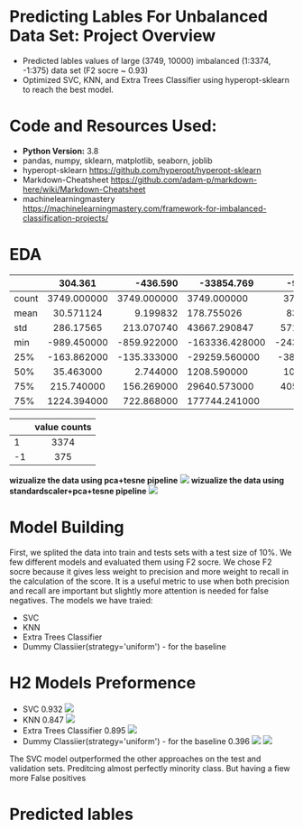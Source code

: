 #  Predicting Lables For Unbalanced Data Set: Project Overview
* Predicted lables values of large (3749, 10000) imbalanced (1:3374, -1:375) data set (F2 socre ~ 0.93)
* Optimized SVC, KNN, and Extra Trees Classifier using hyperopt-sklearn to reach the best model.
#  Code and Resources Used:
* **Python Version:** 3.8
* pandas, numpy, sklearn, matplotlib, seaborn, joblib
* hyperopt-sklearn https://github.com/hyperopt/hyperopt-sklearn
* Markdown-Cheatsheet https://github.com/adam-p/markdown-here/wiki/Markdown-Cheatsheet
* machinelearningmastery https://machinelearningmastery.com/framework-for-imbalanced-classification-projects/
#  EDA

|      | 304.361       | -436.590 | -33854.769       | -96571.569          | -15086.947| ...    |
| ------------- |:-------------:| -----:| ------------- |:-------------:| -----:| -----:|
| count         | 3749.000000   | 3749.000000 | 	3749.000000    | 	3749.000000 | 3749.000000 | ...    |
| mean          | 	30.571124   |   	9.199832 | 178.755026     | 837.059166|   -182.034161 | ...    |
| std           | 	286.17565   |    213.070740 | 	43667.290847| 57108.922663     |   	21944.043101| ...    |
| min           |-989.450000    |    -859.922000 | -163336.428000 | -243844.632000     |   -77566.109000	 | ...    |
| 25%           | 	-163.862000 |    -135.333000 | -29259.560000 | -38027.475000      |   -14405.498000 | ...    |
| 50%           | 35.463000      |    2.744000 | 1208.590000 |	1037.514000     |   -147.659000 | ...    |
| 75%           | 215.740000     |    156.269000 | 	29640.573000 |	40569.974000      |    14526.865000| ...    |
| 75%           | 	1224.394000    |    722.868000 | 177744.241000 | are neat      |    86287.955000 | ...    |

|      | value counts   |
| ------------- |:-------------:|
| 1        | 3374   |
| -1        | 	375   |

 **wizualize the data using pca+tesne pipeline**
![](plots/pca_tesne.png)
 **wizualize the data using standardscaler+pca+tesne pipeline**
![](plots/pca_tesne_ss.png)

#  Model Building
First, we splited the data into train and tests sets with a test size of 10%.
We few different models and evaluated them using F2 socre. We chose F2 socre because it gives less weight to precision and more weight to recall in the calculation of the score.
It is a useful metric to use when both precision and recall are important but slightly more attention is needed for false negatives.
The models we have traied:
* SVC
* KNN
* Extra Trees Classifier
* Dummy Classiier(strategy='uniform') - for the baseline

# H2 Models Preformence
* SVC 0.932
![](confiusion_maps/svc.png)
* KNN 0.847
![](confiusion_maps/knn.png)
* Extra Trees Classifier 0.895
![](confiusion_maps/extra%20trees.png)
* Dummy Classiier(strategy='uniform') - for the baseline 0.396
![](confiusion_maps/dummy.png)
![](plots/models.png)

The SVC model outperformed the other approaches on the test and validation sets. Preditcing almost perfectly minority class. But having a fiew more False positives


# Predicted lables 
